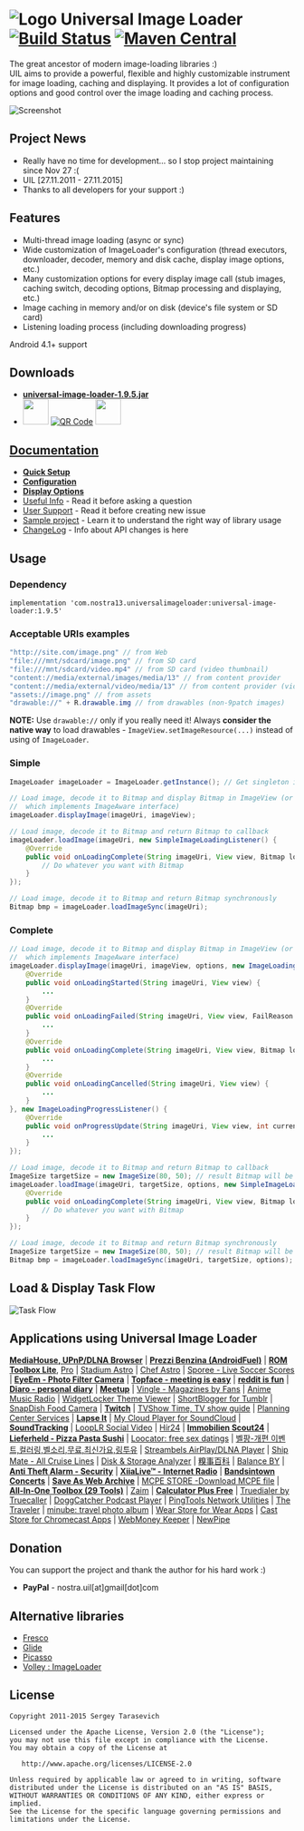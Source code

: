 # ![Logo](https://github.com/nostra13/Android-Universal-Image-Loader/raw/master/sample/src/main/res/drawable-mdpi/ic_launcher.png) Universal Image Loader [![Build Status](https://travis-ci.org/nostra13/Android-Universal-Image-Loader.svg?branch=master)](https://travis-ci.org/nostra13/Android-Universal-Image-Loader) [![Maven Central](https://maven-badges.herokuapp.com/maven-central/com.nostra13.universalimageloader/universal-image-loader/badge.svg)](https://maven-badges.herokuapp.com/maven-central/com.nostra13.universalimageloader/universal-image-loader)

The great ancestor of modern image-loading libraries :)  
UIL aims to provide a powerful, flexible and highly customizable instrument for image loading, caching and displaying. It provides a lot of configuration options and good control over the image loading and caching process.

![Screenshot](https://github.com/nostra13/Android-Universal-Image-Loader/raw/master/UniversalImageLoader.png)

## Project News 
 * Really have no time for development... so I stop project maintaining since Nov 27 :(
 * UIL [27.11.2011 - 27.11.2015]
 * Thanks to all developers for your support :)

## Features
 * Multi-thread image loading (async or sync)
 * Wide customization of ImageLoader's configuration (thread executors, downloader, decoder, memory and disk cache, display image options, etc.)
 * Many customization options for every display image call (stub images, caching switch, decoding options, Bitmap processing and displaying, etc.)
 * Image caching in memory and/or on disk (device's file system or SD card)
 * Listening loading process (including downloading progress)

Android 4.1+ support

## Downloads
 * **[universal-image-loader-1.9.5.jar](https://github.com/nostra13/Android-Universal-Image-Loader/raw/master/downloads/universal-image-loader-1.9.5.jar)**
 * [<img src="https://play.google.com/intl/en_us/badges/images/apps/en-play-badge.png" height="45px" />](https://play.google.com/store/apps/details?id=com.nostra13.universalimageloader.sample) [![QR Code](https://lh3.ggpht.com/csXEddxiLgQ6FxckefjQnP1PVugbaAYOdcuTa3vVtGV1PlWbFu2dYggoH8rI1w2RdEz1=w50)](http://chart.apis.google.com/chart?chs=300x300&cht=qr&chld=|1&chl=https%3A%2F%2Fplay.google.com%2Fstore%2Fapps%2Fdetails%3Fid%3Dcom.nostra13.universalimageloader.sample) [<img src="https://www.javatpoint.com/fullformpages/images/apk.png" height="45px" />](https://github.com/nostra13/Android-Universal-Image-Loader/raw/master/downloads/universal-image-loader-sample-1.9.5.apk)

## [Documentation](https://github.com/nostra13/Android-Universal-Image-Loader/wiki)
 * **[Quick Setup](https://github.com/nostra13/Android-Universal-Image-Loader/wiki/Quick-Setup)**
 * **[Configuration](https://github.com/nostra13/Android-Universal-Image-Loader/wiki/Configuration)**
 * **[Display Options](https://github.com/nostra13/Android-Universal-Image-Loader/wiki/Display-Options)**
 * [Useful Info](https://github.com/nostra13/Android-Universal-Image-Loader/wiki/Useful-Info) - Read it before asking a question
 * [User Support](https://github.com/nostra13/Android-Universal-Image-Loader/wiki/User-Support) - Read it before creating new issue
 * [Sample project](https://github.com/nostra13/Android-Universal-Image-Loader/tree/master/sample) - Learn it to understand the right way of library usage
 * [ChangeLog](https://github.com/nostra13/Android-Universal-Image-Loader/blob/master/CHANGELOG.md) - Info about API changes is here

## Usage

### Dependency

```
implementation 'com.nostra13.universalimageloader:universal-image-loader:1.9.5'
```

### Acceptable URIs examples
``` java
"http://site.com/image.png" // from Web
"file:///mnt/sdcard/image.png" // from SD card
"file:///mnt/sdcard/video.mp4" // from SD card (video thumbnail)
"content://media/external/images/media/13" // from content provider
"content://media/external/video/media/13" // from content provider (video thumbnail)
"assets://image.png" // from assets
"drawable://" + R.drawable.img // from drawables (non-9patch images)
```
**NOTE:** Use `drawable://` only if you really need it! Always **consider the native way** to load drawables - `ImageView.setImageResource(...)` instead of using of `ImageLoader`.

### Simple
``` java
ImageLoader imageLoader = ImageLoader.getInstance(); // Get singleton instance
```
``` java
// Load image, decode it to Bitmap and display Bitmap in ImageView (or any other view 
//	which implements ImageAware interface)
imageLoader.displayImage(imageUri, imageView);
```
``` java
// Load image, decode it to Bitmap and return Bitmap to callback
imageLoader.loadImage(imageUri, new SimpleImageLoadingListener() {
	@Override
	public void onLoadingComplete(String imageUri, View view, Bitmap loadedImage) {
		// Do whatever you want with Bitmap
	}
});
```
``` java
// Load image, decode it to Bitmap and return Bitmap synchronously
Bitmap bmp = imageLoader.loadImageSync(imageUri);
```

### Complete
``` java
// Load image, decode it to Bitmap and display Bitmap in ImageView (or any other view 
//	which implements ImageAware interface)
imageLoader.displayImage(imageUri, imageView, options, new ImageLoadingListener() {
	@Override
	public void onLoadingStarted(String imageUri, View view) {
		...
	}
	@Override
	public void onLoadingFailed(String imageUri, View view, FailReason failReason) {
		...
	}
	@Override
	public void onLoadingComplete(String imageUri, View view, Bitmap loadedImage) {
		...
	}
	@Override
	public void onLoadingCancelled(String imageUri, View view) {
		...
	}
}, new ImageLoadingProgressListener() {
	@Override
	public void onProgressUpdate(String imageUri, View view, int current, int total) {
		...
	}
});
```
``` java
// Load image, decode it to Bitmap and return Bitmap to callback
ImageSize targetSize = new ImageSize(80, 50); // result Bitmap will be fit to this size
imageLoader.loadImage(imageUri, targetSize, options, new SimpleImageLoadingListener() {
	@Override
	public void onLoadingComplete(String imageUri, View view, Bitmap loadedImage) {
		// Do whatever you want with Bitmap
	}
});
```
``` java
// Load image, decode it to Bitmap and return Bitmap synchronously
ImageSize targetSize = new ImageSize(80, 50); // result Bitmap will be fit to this size
Bitmap bmp = imageLoader.loadImageSync(imageUri, targetSize, options);
```

## Load & Display Task Flow
![Task Flow](https://github.com/nostra13/Android-Universal-Image-Loader/raw/master/wiki/UIL_Flow.png)


## Applications using Universal Image Loader
**[MediaHouse, UPnP/DLNA Browser]** | **[Prezzi Benzina (AndroidFuel)]** | **[ROM Toolbox Lite]**, [Pro] | [Stadium Astro] | [Chef Astro] | [Sporee - Live Soccer Scores] | **[EyeEm - Photo Filter Camera]** | **[Topface - meeting is easy]** | **[reddit is fun]** | **[Diaro - personal diary]** | **[Meetup]** | [Vingle - Magazines by Fans] | [Anime Music Radio] | [WidgetLocker Theme Viewer] | [ShortBlogger for Tumblr] | [SnapDish Food Camera] | **[Twitch]** | [TVShow Time, TV show guide] | [Planning Center Services] | **[Lapse It]** | [My Cloud Player for SoundCloud] | **[SoundTracking]** | [LoopLR Social Video] | [Hír24] | **[Immobilien Scout24]** | **[Lieferheld - Pizza Pasta Sushi]** | [Loocator: free sex datings] | [벨팡-개편 이벤트,컬러링,벨소리,무료,최신가요,링투유] | [Streambels AirPlay/DLNA Player] | [Ship Mate - All Cruise Lines] | [Disk & Storage Analyzer] | [糗事百科] | [Balance BY] | **[Anti Theft Alarm - Security]** | **[XiiaLive™ - Internet Radio]** | **[Bandsintown Concerts]** | **[Save As Web Archive]** | [MCPE STORE -Download MCPE file] | **[All-In-One Toolbox (29 Tools)]** | [Zaim] | **[Calculator Plus Free]** | [Truedialer by Truecaller] | [DoggCatcher Podcast Player] | [PingTools Network Utilities] | [The Traveler] | [minube: travel photo album] | [Wear Store for Wear Apps] | [Cast Store for Chromecast Apps] | [WebMoney Keeper] | [NewPipe]



[MediaHouse, UPnP/DLNA Browser]: https://play.google.com/store/apps/details?id=com.dbapp.android.mediahouse
[Prezzi Benzina (AndroidFuel)]: https://play.google.com/store/apps/details?id=org.vernazza.androidfuel
[ROM Toolbox Lite]: https://play.google.com/store/apps/details?id=com.jrummy.liberty.toolbox
[Pro]: https://play.google.com/store/apps/details?id=com.jrummy.liberty.toolboxpro
[Stadium Astro]: https://play.google.com/store/apps/details?id=com.astro.stadium.activities
[Chef Astro]: https://play.google.com/store/apps/details?id=com.sencha.test
[Sporee - Live Soccer Scores]: https://play.google.com/store/apps/details?id=com.sporee.android
[EyeEm - Photo Filter Camera]: https://play.google.com/store/apps/details?id=com.baseapp.eyeem
[Topface - meeting is easy]: https://play.google.com/store/apps/details?id=com.topface.topface
[reddit is fun]: https://play.google.com/store/apps/details?id=com.andrewshu.android.reddit
[Diaro - personal diary]: https://play.google.com/store/apps/details?id=com.pixelcrater.Diaro
[Meetup]: https://play.google.com/store/apps/details?id=com.meetup
[Vingle - Magazines by Fans]: https://play.google.com/store/apps/details?id=com.vingle.android
[Anime Music Radio]: https://play.google.com/store/apps/details?id=com.maxxt.animeradio
[WidgetLocker Theme Viewer]: https://play.google.com/store/apps/details?id=com.companionfree.WLThemeViewer
[ShortBlogger for Tumblr]: https://play.google.com/store/apps/details?id=com.luckydroid.tumblelog
[SnapDish Food Camera]: https://play.google.com/store/apps/details?id=com.vuzz.snapdish
[Twitch]: https://play.google.com/store/apps/details?id=tv.twitch.android.viewer
[TVShow Time, TV show guide]: https://play.google.com/store/apps/details?id=com.tozelabs.tvshowtime
[Planning Center Services]: https://play.google.com/store/apps/details?id=com.ministrycentered.PlanningCenter
[Lapse It]: https://play.google.com/store/apps/details?id=com.ui.LapseIt
[My Cloud Player for SoundCloud]: https://play.google.com/store/apps/details?id=com.mycloudplayers.mycloudplayer
[SoundTracking]: https://play.google.com/store/apps/details?id=com.schematiclabs.soundtracking
[LoopLR Social Video]: https://play.google.com/store/apps/details?id=com.looplr
[Hír24]: https://play.google.com/store/apps/details?id=hu.sanomamedia.hir24
[Immobilien Scout24]: https://play.google.com/store/apps/details?id=de.is24.android
[Lieferheld - Pizza Pasta Sushi]: https://play.google.com/store/apps/details?id=de.lieferheld.android
[Loocator: free sex datings]: https://play.google.com/store/apps/details?id=com.ivicode.loocator
[벨팡-개편 이벤트,컬러링,벨소리,무료,최신가요,링투유]: https://play.google.com/store/apps/details?id=com.mediahubs.www
[Streambels AirPlay/DLNA Player]: https://play.google.com/store/apps/details?id=com.tuxera.streambels
[Ship Mate - All Cruise Lines]: https://play.google.com/store/apps/details?id=shipmate.carnival
[Disk & Storage Analyzer]: https://play.google.com/store/apps/details?id=com.mobile_infographics_tools.mydrive
[糗事百科]: https://play.google.com/store/apps/details?id=qsbk.app
[Balance BY]: https://play.google.com/store/apps/details?id=com.vladyud.balance
[Anti Theft Alarm - Security]: https://play.google.com/store/apps/details?id=br.com.verde.alarme
[XiiaLive™ - Internet Radio]: https://play.google.com/store/apps/details?id=com.android.DroidLiveLite
[Bandsintown Concerts]: https://play.google.com/store/apps/details?id=com.bandsintown
[Save As Web Archive]: https://play.google.com/store/apps/details?id=jp.fuukiemonster.webmemo
[MCPE STORE -Download MCPE file]: https://play.google.com/store/apps/details?id=com.newidea.mcpestore
[All-In-One Toolbox (29 Tools)]: http://aiotoolbox.com/
[Zaim]: https://play.google.com/store/apps/details?id=net.zaim.android
[Calculator Plus Free]: https://play.google.com/store/apps/details?id=com.digitalchemy.calculator.freedecimal
[Truedialer by Truecaller]: https://play.google.com/store/apps/details?id=com.truecaller.phoneapp
[DoggCatcher Podcast Player]: https://play.google.com/store/apps/details?id=com.snoggdoggler.android.applications.doggcatcher.v1_0
[PingTools Network Utilities]: https://play.google.com/store/apps/details?id=ua.com.streamsoft.pingtools
[The Traveler]: https://play.google.com/store/apps/details?id=edu.bsu.android.apps.traveler
[minube: travel photo album]: https://play.google.com/store/apps/details?id=com.minube.app
[Wear Store for Wear Apps]: https://play.google.com/store/apps/details?id=goko.ws2
[Cast Store for Chromecast Apps]: https://play.google.com/store/apps/details?id=goko.gcs
[WebMoney Keeper]: https://play.google.com/store/apps/details?id=com.webmoney.my
[NewPipe]: https://f-droid.org/packages/org.schabi.newpipe/


## Donation
You can support the project and thank the author for his hard work :)

* **PayPal** - nostra.uil[at]gmail[dot]com

## Alternative libraries

 * [Fresco](https://github.com/facebook/fresco)
 * [Glide](https://github.com/bumptech/glide)
 * [Picasso](https://github.com/square/picasso)
 * [Volley : ImageLoader](https://android.googlesource.com/platform/frameworks/volley/)

## License

    Copyright 2011-2015 Sergey Tarasevich

    Licensed under the Apache License, Version 2.0 (the "License");
    you may not use this file except in compliance with the License.
    You may obtain a copy of the License at

       http://www.apache.org/licenses/LICENSE-2.0

    Unless required by applicable law or agreed to in writing, software
    distributed under the License is distributed on an "AS IS" BASIS,
    WITHOUT WARRANTIES OR CONDITIONS OF ANY KIND, either express or implied.
    See the License for the specific language governing permissions and
    limitations under the License.
